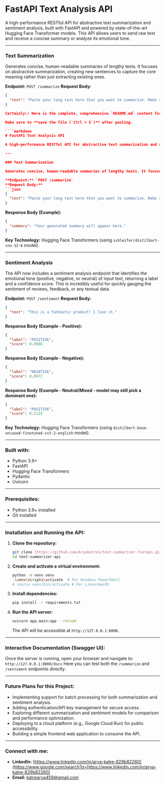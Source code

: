 # FastAPI Text Analysis API

A high-performance RESTful API for abstractive text summarization and sentiment analysis, built with FastAPI and powered by state-of-the-art Hugging Face Transformer models. This API allows users to send raw text and receive a concise summary or analyze its emotional tone.

---

### Text Summarization

Generates concise, human-readable summaries of lengthy texts. It focuses on abstractive summarization, creating new sentences to capture the core meaning rather than just extracting existing ones.

**Endpoint:** `POST /summarize`
**Request Body:**
```json
{
  "text": "Paste your long text here that you want to summarize. Make sure it's substantial enough for the summarization model to work effectively."
}

Certainly\! Here is the complete, comprehensive `README.md` content for your project. Please **delete all current content** in your `README.md` file in VS Code, and then **paste this entire block** into it.

Make sure to **save the file (`Ctrl + S`)** after pasting.

````markdown
# FastAPI Text Analysis API

A high-performance RESTful API for abstractive text summarization and sentiment analysis, built with FastAPI and powered by state-of-the-art Hugging Face Transformer models. This API allows users to send raw text and receive a concise summary or analyze its emotional tone.

---

### Text Summarization

Generates concise, human-readable summaries of lengthy texts. It focuses on abstractive summarization, creating new sentences to capture the core meaning rather than just extracting existing ones.

**Endpoint:** `POST /summarize`
**Request Body:**
```json
{
  "text": "Paste your long text here that you want to summarize. Make sure it's substantial enough for the summarization model to work effectively."
}
````

**Response Body (Example):**

```json
{
  "summary": "Your generated summary will appear here."
}
```

**Key Technology:** Hugging Face Transformers (using `sshleifer/distilbart-cnn-12-6` model).

-----

### Sentiment Analysis

The API now includes a sentiment analysis endpoint that identifies the emotional tone (positive, negative, or neutral) of input text, returning a label and a confidence score. This is incredibly useful for quickly gauging the sentiment of reviews, feedback, or any textual data.

**Endpoint:** `POST /sentiment`
**Request Body:**

```json
{
  "text": "This is a fantastic product! I love it."
}
```

**Response Body (Example - Positive):**

```json
{
  "label": "POSITIVE",
  "score": 0.9998
}
```

**Response Body (Example - Negative):**

```json
{
  "label": "NEGATIVE",
  "score": 0.9972
}
```

**Response Body (Example - Neutral/Mixed - model may still pick a dominant one):**

```json
{
  "label": "POSITIVE",
  "score": 0.5123
}
```

**Key Technology:** Hugging Face Transformers (using `distilbert-base-uncased-finetuned-sst-2-english` model).

-----

### Built with:

  * Python 3.9+
  * FastAPI
  * Hugging Face Transformers
  * Pydantic
  * Uvicorn

-----

### Prerequisites:

  * Python 3.9+ installed
  * Git installed

-----

### Installation and Running the API:

1.  **Clone the repository:**
    ```bash
    git clone [https://github.com/Aryakatre1/text-summarizer-fastapi.git](https://github.com/Aryakatre1/text-summarizer-fastapi.git)
    cd text-summarizer-api
    ```
2.  **Create and activate a virtual environment:**
    ```bash
    python -m venv venv
    .\venv\Scripts\activate  # For Windows PowerShell
    # source venv/bin/activate # For Linux/macOS
    ```
3.  **Install dependencies:**
    ```bash
    pip install -r requirements.txt
    ```
4.  **Run the API server:**
    ```bash
    uvicorn app.main:app --reload
    ```
    The API will be accessible at `http://127.0.0.1:8000`.

-----

### Interactive Documentation (Swagger UI):

Once the server is running, open your browser and navigate to: `http://127.0.0.1:8000/docs`
Here you can test both the `/summarize` and `/sentiment` endpoints directly.

-----

### Future Plans for this Project:

  * Implementing support for batch processing for both summarization and sentiment analysis.
  * Adding authentication/API key management for secure access.
  * Exploring different summarization and sentiment models for comparison and performance optimization.
  * Deploying to a cloud platform (e.g., Google Cloud Run) for public accessibility.
  * Building a simple frontend web application to consume the API.

-----

### Connect with me:

  * **LinkedIn:** [https://www.linkedin.com/in/arya-katre-829b82260](https://www.google.com/search?q=https://www.linkedin.com/in/arya-katre-829b82260)
  * **Email:** [katrearya459@gmail.com](mailto:katrearya459@gmail.com)

<!-- end list -->

```
```
